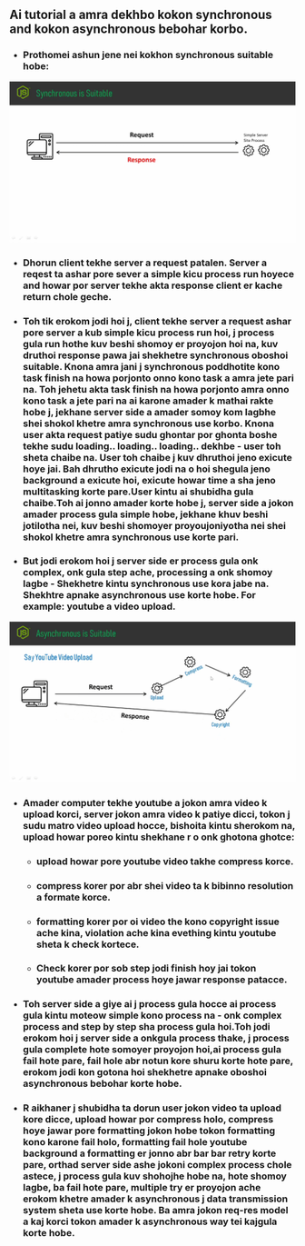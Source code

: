 ## **Ai tutorial a amra dekhbo kokon synchronous and kokon asynchronous bebohar korbo.**
- ### Prothomei ashun jene nei kokhon synchronous suitable hobe:
![](./images/1.png)
- ### Dhorun client tekhe server a request patalen. Server a reqest ta ashar pore sever a simple kicu process run hoyece and howar por server tekhe akta response client er kache return chole geche.
- ### Toh tik erokom jodi hoi j, client tekhe server a request ashar pore server a kub simple kicu process run hoi, j process gula run hothe kuv beshi shomoy er proyojon hoi na, kuv druthoi response pawa jai shekhetre synchronous oboshoi suitable. Knona amra jani j synchronous poddhotite kono task finish na howa porjonto onno kono task a amra jete pari na. Toh jehetu akta task finish na howa porjonto amra onno kono task a jete pari na ai karone amader k mathai rakte hobe j, jekhane server side a amader somoy kom lagbhe shei shokol khetre amra synchronous use korbo. Knona user akta request patiye sudu ghontar por ghonta boshe tekhe sudu loading.. loading.. loading.. dekhbe - user toh sheta chaibe na. User toh chaibe j kuv dhruthoi jeno exicute hoye jai. Bah dhrutho exicute jodi na o hoi shegula jeno background a exicute hoi, exicute howar time a sha jeno multitasking korte pare.User kintu ai shubidha gula chaibe.Toh ai jonno amader korte hobe j, server side a jokon amader process gula simple hobe, jekhane khuv beshi jotilotha nei, kuv beshi shomoyer proyoujoniyotha nei shei shokol khetre amra synchronous use korte pari.
- ### But jodi erokom hoi j server side er process gula onk complex, onk gula step ache, processing a onk shomoy lagbe - Shekhetre kintu synchronous use kora jabe na. Shekhtre apnake asynchronous use korte hobe. For example: youtube a video upload.
![](./images/2.png)
- ### Amader computer tekhe youtube a jokon amra video k upload korci, server jokon amra video k patiye dicci, tokon j sudu matro video upload hocce, bishoita kintu sherokom na, upload howar poreo kintu shekhane r o onk ghotona ghotce:
    - ### upload howar pore youtube video takhe compress korce.
    - ### compress korer por abr shei video ta k bibinno resolution a formate korce.
    - ### formatting korer por oi video the kono copyright issue ache kina, violation ache kina evething kintu youtube sheta k check kortece.
    - ### Check korer por sob step jodi finish hoy jai tokon youtube amader process hoye jawar response patacce.
- ### Toh server side a giye ai j process gula hocce ai process gula kintu moteow simple kono process na - onk complex process and step by step sha process gula hoi.Toh jodi erokom hoi j server side a onkgula process thake, j process gula complete hote somoyer proyojon hoi,ai process gula fail hote pare, fail hole abr notun kore shuru korte hote pare, erokom jodi kon gotona hoi shekhetre apnake oboshoi asynchronous bebohar korte hobe.

- ### R aikhaner j shubidha ta dorun user jokon video ta upload kore dicce, upload howar por compress holo, compress hoye jawar pore formatting jokon hobe tokon formatting kono karone fail holo, formatting fail hole youtube background a formatting er jonno abr bar bar retry korte pare, orthad server side ashe jokoni complex process chole astece, j process gula kuv shohojhe hobe na, hote shomoy lagbe, ba fail hote pare, multiple try er proyojon ache erokom khetre amader k asynchronous j data transmission system sheta use korte hobe. Ba amra jokon req-res model a kaj korci tokon amader k asynchronous way tei kajgula korte hobe.   